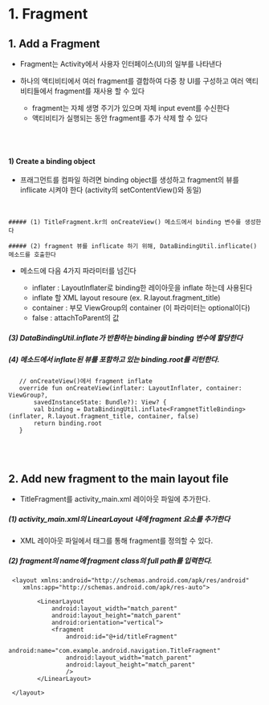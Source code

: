 
# 1. Fragment

## 1. Add a Fragment
 - Fragment는 Activity에서 사용자 인터페이스(UI)의 일부를 나타낸다
 - 하나의 액티비티에서 여러 fragment를 결합하여 다중 창 UI를 구성하고 여러 액티비티들에서 fragment를 재사용 할 수 있다
    
    - fragment는 자체 생명 주기가 있으며 자체 input event를 수신한다
    - 액티비티가 실행되는 동안 fragment를 추가 삭제 할 수 있다

<br><br>

#### 1) Create a binding object
  - 프래그먼트를 컴파일 하려면 binding object를 생성하고 fragment의 뷰를 inflicate 시켜야 한다 (activity의 setContentView()와 동일)
  
 <br>
 
    ##### (1) TitleFragment.kr의 onCreateView() 메소드에서 binding 변수를 생성한다
 
    ##### (2) fragment 뷰를 inflicate 하기 위해, DataBindingUtil.inflicate() 메소드를 호출한다 
 
  - 메소드에 다음 4가지 파라미터를 넘긴다
    
    - inflater : LayoutInflater로 binding한 레이아웃을 inflate 하는데 사용된다
    - inflate 할 XML layout resoure (ex. R.layout.fragment_title)
    - container : 부모 ViewGroup의 container (이 파라미터는 optional이다)
    - false : attachToParent의 값
    
 ##### (3) DataBindingUtil.inflate가 반환하는 binding을 binding 변수에 할당한다
 
 ##### (4) 메소드에서 inflate된 뷰를 포함하고 있는 binding.root를 리턴한다.
 
 ```
    // onCreateView()에서 fragment inflate
    override fun onCreateView(inflater: LayoutInflater, container: ViewGroup?,
        savedInstanceState: Bundle?): View? {
        val binding = DataBindingUtil.inflate<FramgnetTitleBinding>(inflater, R.layout.fragment_title, container, false)
        return binding.root    
    }
 ```
 
 <br><br>
 
 ## 2. Add new fragment to the main layout file
   
 - TitleFragment를 activity_main.xml 레이아웃 파일에 추가한다.
 
 ##### (1) activity_main.xml의 LinearLayout 내에 fragment 요소를 추가한다
 
   - XML 레이아웃 파일에서 <fragment> 태그를 통해 fragment를 정의할 수 있다.
  
 ##### (2) fragment의 name에 fragment class의 full path를 입력한다.
 
 ```
  <layout xmlns:android="http://schemas.android.com/apk/res/android"
     xmlns:app="http://schemas.android.com/apk/res-auto">
 
         <LinearLayout
             android:layout_width="match_parent"
             android:layout_height="match_parent"
             android:orientation="vertical">
             <fragment
                 android:id="@+id/titleFragment"
                 android:name="com.example.android.navigation.TitleFragment"
                 android:layout_width="match_parent"
                 android:layout_height="match_parent"
                 />
         </LinearLayout>
 
  </layout>
 ```
 
 